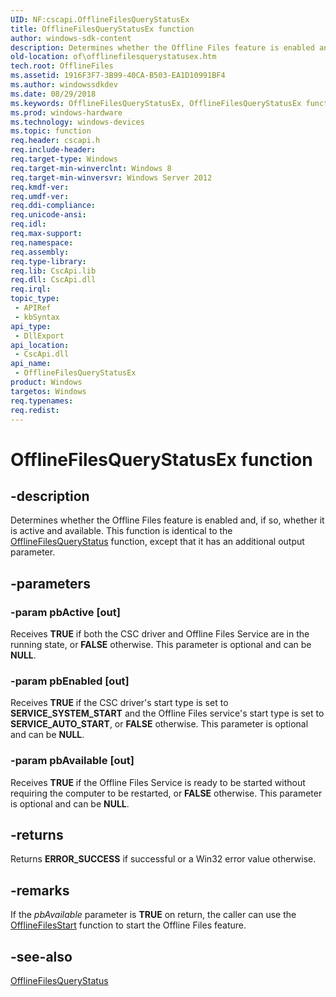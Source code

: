 ```yaml
---
UID: NF:cscapi.OfflineFilesQueryStatusEx
title: OfflineFilesQueryStatusEx function
author: windows-sdk-content
description: Determines whether the Offline Files feature is enabled and, if so, whether it is active and available. This function is identical to the OfflineFilesQueryStatus function, except that it has an additional output parameter.
old-location: of\offlinefilesquerystatusex.htm
tech.root: OfflineFiles
ms.assetid: 1916F3F7-3B99-40CA-B503-EA1D10991BF4
ms.author: windowssdkdev
ms.date: 08/29/2018
ms.keywords: OfflineFilesQueryStatusEx, OfflineFilesQueryStatusEx function [Offline Files], cscapi/OfflineFilesQueryStatusEx, of.offlinefilesquerystatusex
ms.prod: windows-hardware
ms.technology: windows-devices
ms.topic: function
req.header: cscapi.h
req.include-header: 
req.target-type: Windows
req.target-min-winverclnt: Windows 8
req.target-min-winversvr: Windows Server 2012
req.kmdf-ver: 
req.umdf-ver: 
req.ddi-compliance: 
req.unicode-ansi: 
req.idl: 
req.max-support: 
req.namespace: 
req.assembly: 
req.type-library: 
req.lib: CscApi.lib
req.dll: CscApi.dll
req.irql: 
topic_type:
 - APIRef
 - kbSyntax
api_type:
 - DllExport
api_location:
 - CscApi.dll
api_name:
 - OfflineFilesQueryStatusEx
product: Windows
targetos: Windows
req.typenames: 
req.redist: 
---
```


# OfflineFilesQueryStatusEx function


## -description


Determines whether the Offline Files feature is enabled and, if so, whether it is active and available. This function is identical to the <a href="https://msdn.microsoft.com/en-us/library/Bb530641(v=VS.85).aspx">OfflineFilesQueryStatus</a> function, except that it has an additional output parameter.


## -parameters




### -param pbActive [out]

Receives <b>TRUE</b> if both the CSC driver and Offline Files Service are in the running state, or  <b>FALSE</b> otherwise. This parameter is optional and can be <b>NULL</b>.


### -param pbEnabled [out]

Receives <b>TRUE</b> if the CSC driver's start type is set to <b>SERVICE_SYSTEM_START</b> and the Offline Files service's start type is set to <b>SERVICE_AUTO_START</b>, or <b>FALSE</b> otherwise. This parameter is optional and can be <b>NULL</b>.


### -param pbAvailable [out]

Receives <b>TRUE</b> if the Offline Files Service is ready to be started without requiring the computer to be restarted, or  <b>FALSE</b> otherwise. This parameter is optional and can be <b>NULL</b>.


## -returns



Returns <b>ERROR_SUCCESS</b> if successful or a Win32 error value otherwise.




## -remarks



If the <i>pbAvailable</i> parameter is <b>TRUE</b> on return, the caller can use the <a href="https://msdn.microsoft.com/en-us/library/Hh920947(v=VS.85).aspx">OfflineFilesStart</a> function to start the Offline Files feature.




## -see-also




<a href="https://msdn.microsoft.com/en-us/library/Bb530641(v=VS.85).aspx">OfflineFilesQueryStatus</a>
 

 

